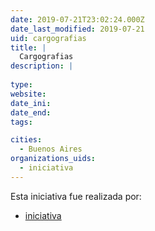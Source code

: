 ```yaml
---
date: 2019-07-21T23:02:24.000Z
date_last_modified: 2019-07-21
uid: cargografias
title: |
  Cargografias
description: |
  
type: 
website: 
date_ini: 
date_end: 
tags:

cities: 
  - Buenos Aires
organizations_uids:
  - iniciativa
---
```


Esta iniciativa fue realizada por:

- [iniciativa](/organizaciones/iniciativa)

